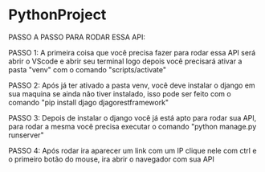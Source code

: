﻿# PythonProject 
PASSO A PASSO PARA RODAR ESSA API:

PASSO 1:
A primeira coisa que você precisa fazer para rodar essa API será abrir o VScode e abrir seu terminal logo depois você precisará ativar a pasta "venv" com o comando "scripts/activate"

PASSO 2:
Após já ter ativado a pasta venv, você deve instalar o django em sua maquina se ainda não tiver instalado, isso pode ser feito com o comando "pip install djago djagorestframework"

PASSO 3:
Depois de instalar o django você já está apto para rodar sua API, para rodar a mesma você precisa executar o comando "python manage.py runserver"

PASSO 4:
Após rodar ira aparecer um link com um IP clique nele com ctrl e o primeiro botão do mouse, ira abrir o navegador com sua API 
